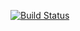 [![Build Status](https://travis-ci.com/John-Akins/travisci.svg?branch=master)](https://travis-ci.com/John-Akins/travisci)


